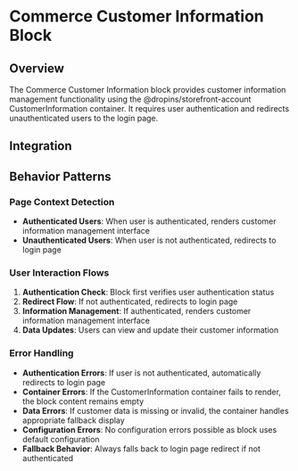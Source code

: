 # Commerce Customer Information Block

## Overview

The Commerce Customer Information block provides customer information management functionality using the @dropins/storefront-account CustomerInformation container. It requires user authentication and redirects unauthenticated users to the login page.

## Integration

<!-- ### Block Configuration

No block configuration is read via `readBlockConfig()`.

### URL Parameters

No URL parameters directly affect this block's behavior.

### Local Storage

No localStorage keys are used by this block.

### Events

#### Event Listeners

No direct event listeners are implemented in this block.

#### Event Emitters

No events are emitted by this block. -->

## Behavior Patterns

### Page Context Detection

- **Authenticated Users**: When user is authenticated, renders customer information management interface
- **Unauthenticated Users**: When user is not authenticated, redirects to login page

### User Interaction Flows

1. **Authentication Check**: Block first verifies user authentication status
2. **Redirect Flow**: If not authenticated, redirects to login page
3. **Information Management**: If authenticated, renders customer information management interface
4. **Data Updates**: Users can view and update their customer information

### Error Handling

- **Authentication Errors**: If user is not authenticated, automatically redirects to login page
- **Container Errors**: If the CustomerInformation container fails to render, the block content remains empty
- **Data Errors**: If customer data is missing or invalid, the container handles appropriate fallback display
- **Configuration Errors**: No configuration errors possible as block uses default configuration
- **Fallback Behavior**: Always falls back to login page redirect if not authenticated

